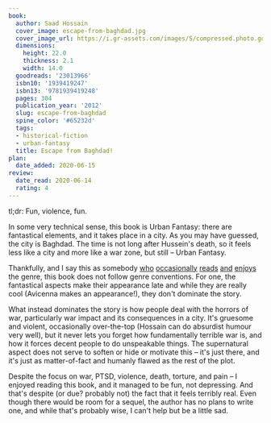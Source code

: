 ```yaml
---
book:
  author: Saad Hossain
  cover_image: escape-from-baghdad.jpg
  cover_image_url: https://i.gr-assets.com/images/S/compressed.photo.goodreads.com/books/1417045270l/23013966._SX98_.jpg
  dimensions:
    height: 22.0
    thickness: 2.1
    width: 14.0
  goodreads: '23013966'
  isbn10: '1939419247'
  isbn13: '9781939419248'
  pages: 304
  publication_year: '2012'
  slug: escape-from-baghdad
  spine_color: '#65232d'
  tags:
  - historical-fiction
  - urban-fantasy
  title: Escape from Baghdad!
plan:
  date_added: 2020-06-15
review:
  date_read: 2020-06-14
  rating: 4
---
```


tl;dr: Fun, violence, fun.

In some very technical sense, this book is Urban Fantasy: there are fantastical elements, and it takes place in a city.
As you may have guessed, the city is Baghdad. The time is not long after Hussein's death, so it feels less like a city
and more like a war zone, but still – Urban Fantasy.

Thankfully, and I say this as somebody [who](https://books.rixx.de/reviews/2017/moon-over-soho)
[occasionally](https://books.rixx.de/reviews/by-series/#The%20Dresden%20Files)
[reads](https://books.rixx.de/reviews/2018/sandman-slim) [and](https://books.rixx.de/reviews/2016/anansi-boys)
[enjoys](https://books.rixx.de/reviews/by-author/#Sergei%20Lukyanenko) the genre, this book does not follow genre
conventions. For one, the fantastical aspects make their appearance late and while they are really cool (<span
class="spoilers">Avicenna makes
an appearance!</span>), they don't dominate the story.

What instead dominates the story is how people deal with the horrors of war, particularly war impact and its
consequences in a city. It's gruesome and violent, occasionally over-the-top (Hossain can do absurdist humour very
well), but it never lets you forget how fundamentally terrible war is, and how it forces decent people to do unspeakable
things. The supernatural aspect does not serve to soften or hide or motivate this – it's just there, and it's just as
matter-of-fact and humanly flawed as the rest of the plot.

Despite the focus on war, PTSD, violence, death, torture, and pain – I enjoyed reading this book, and it managed to be
fun, not depressing. And that's despite (or due? probably not) the fact that it feels terribly real. Even though there
would be room for a sequel, the author has no plans to write one, and while that's probably wise, I can't help but be a
little sad.
